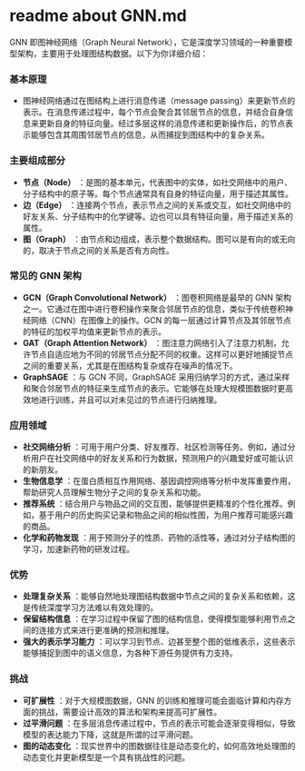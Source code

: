 # readme about GNN.md

GNN 即图神经网络（Graph Neural Network），它是深度学习领域的一种重要模型架构，主要用于处理图结构数据。以下为你详细介绍：

### 基本原理

  * 图神经网络通过在图结构上进行消息传递（message passing）来更新节点的表示。在消息传递过程中，每个节点会聚合其邻居节点的信息，并结合自身信息来更新自身的特征向量。经过多层这样的消息传递和更新操作后，的节点表示能够包含其周围邻居节点的信息，从而捕捉到图结构中的复杂关系。

### 主要组成部分

  * **节点（Node）** ：是图的基本单元，代表图中的实体，如社交网络中的用户、分子结构中的原子等。每个节点通常具有自身的特征向量，用于描述其属性。
  * **边（Edge）** ：连接两个节点，表示节点之间的关系或交互，如社交网络中的好友关系、分子结构中的化学键等。边也可以具有特征向量，用于描述关系的属性。
  * **图（Graph）** ：由节点和边组成，表示整个数据结构。图可以是有向的或无向的，取决于节点之间的关系是否有方向性。

### 常见的 GNN 架构

  * **GCN（Graph Convolutional Network）** ：图卷积网络是最早的 GNN 架构之一。它通过在图中进行卷积操作来聚合邻居节点的信息，类似于传统卷积神经网络（CNN）在图像上的操作。GCN 的每一层通过计算节点及其邻居节点的特征的加权平均值来更新节点的表示。
  * **GAT（Graph Attention Network）** ：图注意力网络引入了注意力机制，允许节点自适应地为不同的邻居节点分配不同的权重。这样可以更好地捕捉节点之间的重要关系，尤其是在图结构复杂或存在噪声的情况下。
  * **GraphSAGE** ：与 GCN 不同，GraphSAGE 采用归纳学习的方式，通过采样和聚合邻居节点的特征来生成节点的表示。它能够在处理大规模图数据时更高效地进行训练，并且可以对未见过的节点进行归纳推理。

### 应用领域

  * **社交网络分析** ：可用于用户分类、好友推荐、社区检测等任务。例如，通过分析用户在社交网络中的好友关系和行为数据，预测用户的兴趣爱好或可能认识的新朋友。
  * **生物信息学** ：在蛋白质相互作用网络、基因调控网络等分析中发挥重要作用，帮助研究人员理解生物分子之间的复杂关系和功能。
  * **推荐系统** ：结合用户与物品之间的交互图，能够提供更精准的个性化推荐。例如，基于用户的历史购买记录和物品之间的相似性图，为用户推荐可能感兴趣的商品。
  * **化学和药物发现** ：用于预测分子的性质、药物的活性等，通过对分子结构图的学习，加速新药物的研发过程。

### 优势

  * **处理复杂关系** ：能够自然地处理图结构数据中节点之间的复杂关系和依赖，这是传统深度学习方法难以有效处理的。
  * **保留结构信息** ：在学习过程中保留了图的结构信息，使得模型能够利用节点之间的连接方式来进行更准确的预测和推理。
  * **强大的表示学习能力** ：可以学习到节点、边甚至整个图的低维表示，这些表示能够捕捉到图中的语义信息，为各种下游任务提供有力支持。

### 挑战

  * **可扩展性** ：对于大规模图数据，GNN 的训练和推理可能会面临计算和内存方面的挑战，需要设计高效的算法和架构来提高可扩展性。
  * **过平滑问题** ：在多层消息传递过程中，节点的表示可能会逐渐变得相似，导致模型的表达能力下降，这就是所谓的过平滑问题。
  * **图的动态变化** ：现实世界中的图数据往往是动态变化的，如何高效地处理图的动态变化并更新模型是一个具有挑战性的问题。
